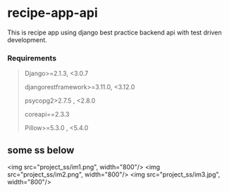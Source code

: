 # recipe-app-api
This is recipe app using django best practice backend api with test driven development.



### Requirements

>Django>=2.1.3, <3.0.7
>
>djangorestframework>=3.11.0, <3.12.0
>
>psycopg2>2.7.5 , <2.8.0
>
>coreapi==2.3.3
>
>Pillow>=5.3.0 , <5.4.0


## some ss below

<img src="project_ss/im1.png", width="800"/>
<img src="project_ss/im2.png", width="800"/>
<img src="project_ss/im3.jpg", width="800"/>